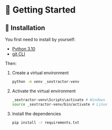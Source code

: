 # 👋 Getting Started

## 🔌 Installation

You first need to install by yourself:
- [Python 3.10](https://www.python.org/downloads/release/python-3100/)
- [git CLI](https://git-scm.com/book/en/v2/Getting-Started-The-Command-Line)

Then:

1. Create a virtual environment
    ```bash
    python -m venv _sextractor-venv
    ```
2. Activate the virtual environment
    ```bash
    _sextractor-venv\Scripts\activate # Windows
    source _sextractor-venv/bin/activate # Linux
    ```
3. Install the dependencies
    ```bash
    pip install -r requirements.txt
    ```